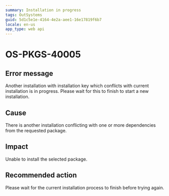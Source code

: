 ```yaml
---
summary: Installation in progress
tags: OutSystems
guid: 5d1c5e1e-4164-4e2a-aee1-16e17819f6b7
locale: en-us
app_type: web api
---
```


# OS-PKGS-40005

## Error message

Another installation with installation key <key> which conflicts with current installation is in progress. Please wait for this to finish to start a new installation.

## Cause

There is another installation conflicting with one or more dependencies from the requested package.

## Impact

Unable to install the selected package.

## Recommended action

Please wait for the current installation process to finish before trying again.

